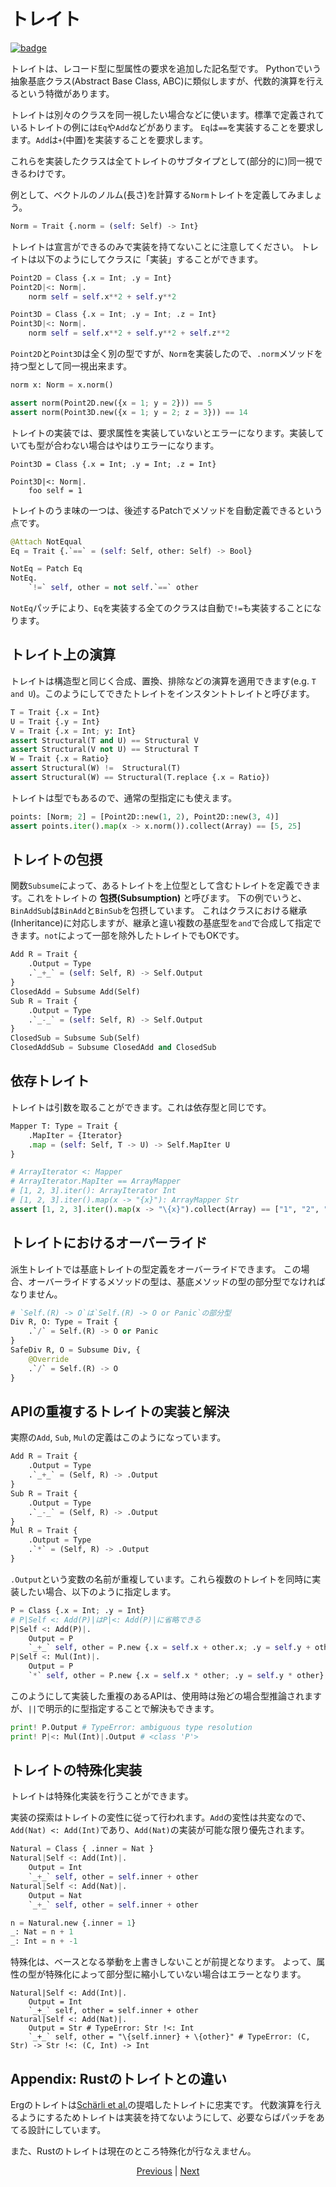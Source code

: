 # トレイト

[![badge](https://img.shields.io/endpoint.svg?url=https%3A%2F%2Fgezf7g7pd5.execute-api.ap-northeast-1.amazonaws.com%2Fdefault%2Fsource_up_to_date%3Fowner%3Derg-lang%26repos%3Derg%26ref%3Dmain%26path%3Ddoc/EN/syntax/type/03_trait.md%26commit_hash%3Dbaf9e9597fbe528ed07a354a2b145e42ceef9e42)](https://gezf7g7pd5.execute-api.ap-northeast-1.amazonaws.com/default/source_up_to_date?owner=erg-lang&repos=erg&ref=main&path=doc/EN/syntax/type/03_trait.md&commit_hash=baf9e9597fbe528ed07a354a2b145e42ceef9e42)

トレイトは、レコード型に型属性の要求を追加した記名型です。
Pythonでいう抽象基底クラス(Abstract Base Class, ABC)に類似しますが、代数的演算を行えるという特徴があります。

トレイトは別々のクラスを同一視したい場合などに使います。標準で定義されているトレイトの例には`Eq`や`Add`などがあります。
`Eq`は`==`を実装することを要求します。`Add`は`+`(中置)を実装することを要求します。

これらを実装したクラスは全てトレイトのサブタイプとして(部分的に)同一視できるわけです。

例として、ベクトルのノルム(長さ)を計算する`Norm`トレイトを定義してみましょう。

```python
Norm = Trait {.norm = (self: Self) -> Int}
```

トレイトは宣言ができるのみで実装を持てないことに注意してください。
トレイトは以下のようにしてクラスに「実装」することができます。

```python
Point2D = Class {.x = Int; .y = Int}
Point2D|<: Norm|.
    norm self = self.x**2 + self.y**2

Point3D = Class {.x = Int; .y = Int; .z = Int}
Point3D|<: Norm|.
    norm self = self.x**2 + self.y**2 + self.z**2
```

`Point2D`と`Point3D`は全く別の型ですが、`Norm`を実装したので、`.norm`メソッドを持つ型として同一視出来ます。

```python
norm x: Norm = x.norm()

assert norm(Point2D.new({x = 1; y = 2})) == 5
assert norm(Point3D.new({x = 1; y = 2; z = 3})) == 14
```

トレイトの実装では、要求属性を実装していないとエラーになります。実装していても型が合わない場合はやはりエラーになります。

```python,compile_fail
Point3D = Class {.x = Int; .y = Int; .z = Int}

Point3D|<: Norm|.
    foo self = 1
```

トレイトのうま味の一つは、後述するPatchでメソッドを自動定義できるという点です。

```python
@Attach NotEqual
Eq = Trait {.`==` = (self: Self, other: Self) -> Bool}

NotEq = Patch Eq
NotEq.
    `!=` self, other = not self.`==` other
```

`NotEq`パッチにより、`Eq`を実装する全てのクラスは自動で`!=`も実装することになります。

## トレイト上の演算

トレイトは構造型と同じく合成、置換、排除などの演算を適用できます(e.g. `T and U`)。このようにしてできたトレイトをインスタントトレイトと呼びます。

```python
T = Trait {.x = Int}
U = Trait {.y = Int}
V = Trait {.x = Int; y: Int}
assert Structural(T and U) == Structural V
assert Structural(V not U) == Structural T
W = Trait {.x = Ratio}
assert Structural(W) !=  Structural(T)
assert Structural(W) == Structural(T.replace {.x = Ratio})
```

トレイトは型でもあるので、通常の型指定にも使えます。

```python
points: [Norm; 2] = [Point2D::new(1, 2), Point2D::new(3, 4)]
assert points.iter().map(x -> x.norm()).collect(Array) == [5, 25]
```

## トレイトの包摂

関数`Subsume`によって、あるトレイトを上位型として含むトレイトを定義できます。これをトレイトの __包摂(Subsumption)__ と呼びます。
下の例でいうと、`BinAddSub`は`BinAdd`と`BinSub`を包摂しています。
これはクラスにおける継承(Inheritance)に対応しますが、継承と違い複数の基底型を`and`で合成して指定できます。`not`によって一部を除外したトレイトでもOKです。

```python
Add R = Trait {
    .Output = Type
    .`_+_` = (self: Self, R) -> Self.Output
}
ClosedAdd = Subsume Add(Self)
Sub R = Trait {
    .Output = Type
    .`_-_` = (self: Self, R) -> Self.Output
}
ClosedSub = Subsume Sub(Self)
ClosedAddSub = Subsume ClosedAdd and ClosedSub
```

## 依存トレイト

トレイトは引数を取ることができます。これは依存型と同じです。

```python
Mapper T: Type = Trait {
    .MapIter = {Iterator}
    .map = (self: Self, T -> U) -> Self.MapIter U
}

# ArrayIterator <: Mapper
# ArrayIterator.MapIter == ArrayMapper
# [1, 2, 3].iter(): ArrayIterator Int
# [1, 2, 3].iter().map(x -> "{x}"): ArrayMapper Str
assert [1, 2, 3].iter().map(x -> "\{x}").collect(Array) == ["1", "2", "3"]
```

## トレイトにおけるオーバーライド

派生トレイトでは基底トレイトの型定義をオーバーライドできます。
この場合、オーバーライドするメソッドの型は、基底メソッドの型の部分型でなければなりません。

```python
# `Self.(R) -> O`は`Self.(R) -> O or Panic`の部分型
Div R, O: Type = Trait {
    .`/` = Self.(R) -> O or Panic
}
SafeDiv R, O = Subsume Div, {
    @Override
    .`/` = Self.(R) -> O
}
```

## APIの重複するトレイトの実装と解決

実際の`Add`, `Sub`, `Mul`の定義はこのようになっています。

```python
Add R = Trait {
    .Output = Type
    .`_+_` = (Self, R) -> .Output
}
Sub R = Trait {
    .Output = Type
    .`_-_` = (Self, R) -> .Output
}
Mul R = Trait {
    .Output = Type
    .`*` = (Self, R) -> .Output
}
```

`.Output`という変数の名前が重複しています。これら複数のトレイトを同時に実装したい場合、以下のように指定します。

```python
P = Class {.x = Int; .y = Int}
# P|Self <: Add(P)|はP|<: Add(P)|に省略できる
P|Self <: Add(P)|.
    Output = P
    `_+_` self, other = P.new {.x = self.x + other.x; .y = self.y + other.y}
P|Self <: Mul(Int)|.
    Output = P
    `*` self, other = P.new {.x = self.x * other; .y = self.y * other}
```

このようにして実装した重複のあるAPIは、使用時は殆どの場合型推論されますが、`||`で明示的に型指定することで解決もできます。

```python
print! P.Output # TypeError: ambiguous type resolution
print! P|<: Mul(Int)|.Output # <class 'P'>
```

## トレイトの特殊化実装

トレイトは特殊化実装を行うことができます。

実装の探索はトレイトの変性に従って行われます。`Add`の変性は共変なので、`Add(Nat) <: Add(Int)`であり、`Add(Nat)`の実装が可能な限り優先されます。

```python
Natural = Class { .inner = Nat }
Natural|Self <: Add(Int)|.
    Output = Int
    `_+_` self, other = self.inner + other
Natural|Self <: Add(Nat)|.
    Output = Nat
    `_+_` self, other = self.inner + other

n = Natural.new {.inner = 1}
_: Nat = n + 1
_: Int = n + -1
```

特殊化は、ベースとなる挙動を上書きしないことが前提となります。
よって、属性の型が特殊化によって部分型に縮小していない場合はエラーとなります。

```python,compile_fail
Natural|Self <: Add(Int)|.
    Output = Int
    `_+_` self, other = self.inner + other
Natural|Self <: Add(Nat)|.
    Output = Str # TypeError: Str !<: Int
    `_+_` self, other = "\{self.inner} + \{other}" # TypeError: (C, Str) -> Str !<: (C, Int) -> Int
```

## Appendix: Rustのトレイトとの違い

Ergのトレイトは[Schärli et al.](https://www.ptidej.net/courses/ift6251/fall06/presentations/061122/061122.doc.pdf)の提唱したトレイトに忠実です。
代数演算を行えるようにするためトレイトは実装を持てないようにして、必要ならばパッチをあてる設計にしています。

また、Rustのトレイトは現在のところ特殊化が行なえません。

<p align='center'>
    <a href='./02_basic.md'>Previous</a> | <a href='./04_class.md'>Next</a>
</p>
